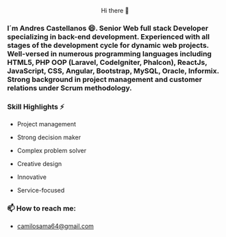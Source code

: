 <p align="center"> Hi there 👋 <p>

### I´m Andres Castellanos 😄. Senior Web full stack Developer specializing in back-end development. Experienced with all stages of the development cycle for dynamic web projects. Well-versed in numerous programming languages including HTML5, PHP OOP (Laravel, CodeIgniter, Phalcon), ReactJs, JavaScript, CSS, Angular, Bootstrap, MySQL, Oracle, Informix. Strong background in project management and customer relations under Scrum methodology.

### Skill Highlights ⚡

- Project management
* Strong decision maker
+ Complex problem solver
- Creative design
* Innovative
+ Service-focused

### 📫 How to reach me:
* camilosama64@gmail.com

<!--
**camilosama/camilosama** is a ✨ _special_ ✨ repository because its `README.md` (this file) appears on your GitHub profile.

Here are some ideas to get you started:

- 🔭 I’m currently working on ...
- 🌱 I’m currently learning ...
- 👯 I’m looking to collaborate on ...
- 🤔 I’m looking for help with ...
- 💬 Ask me about ...
- 📫 How to reach me: ...
- 😄 Pronouns: ...
- ⚡ Fun fact: ...
-->
